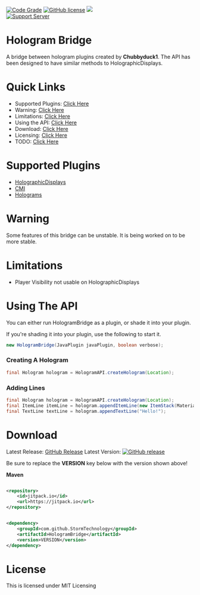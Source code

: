 [![Code Grade](https://www.code-inspector.com/project/29640/status/svg)](#)
[![GitHub license](https://img.shields.io/github/license/StormTechnology/HologramBridge.svg)](https://github.com/StormTechnology/HologramBridge/blob/master/LICENSE)
[![](https://jitpack.io/v/StormTechnology/HologramBridge.svg)](https://jitpack.io/#StormTechnology/HologramBridge)<br>
[![Support Server](https://img.shields.io/discord/609145954926460928.svg?label=Discord&logo=Discord&colorB=7289da&style=for-the-badge)](https://discord.gg/y4xc5tNrbQ)

# Hologram Bridge<br>

A bridge between hologram plugins created by **Chubbyduck1**. The API has been designed to have similar methods to
HolographicDisplays.

# Quick Links<br>

* Supported Plugins: [Click Here](#supported-plugins)
* Warning: [Click Here](#warning)
* Limitations: [Click Here](#limitations)
* Using the API: [Click Here](#using-the-api)
* Download: [Click Here](#download)
* Licensing: [Click Here](#license)
* TODO: [Click Here](https://github.com/StormTechnology/HologramBridge/blob/master/TODO.md)

# Supported Plugins<br>

* [HolographicDisplays](https://dev.bukkit.org/projects/holographic-displays)
* [CMI](https://www.spigotmc.org/resources/cmi-298-commands-insane-kits-portals-essentials-economy-mysql-sqlite-much-more.3742/)
* [Holograms](https://www.spigotmc.org/resources/holograms.4924/)

# Warning<br>

Some features of this bridge can be unstable. It is being worked on to be more stable.

# Limitations<br>

* Player Visibility not usable on HolographicDisplays

# Using The API<br>

You can either run HologramBridge as a plugin, or shade it into your plugin.

If you're shading it into your plugin, use the following to start it.

```java
new HologramBridge(JavaPlugin javaPlugin, boolean verbose);
```

### Creating A Hologram<br>

```java
final Hologram hologram = HologramAPI.createHologram(Location);
```

### Adding Lines<br>

```java
final Hologram hologram = HologramAPI.createHologram(Location);
final ItemLine itemLine = hologram.appendItemLine(new ItemStack(Material.DIAMOND, 1));
final TextLine textLine = hologram.appendTextLine("Hello!");
```

# Download</br>

Latest Release: [GitHub Release](https://github.com/DV8FromTheWorld/JDA/releases/latest)
Latest Version:
[![GitHub release](https://img.shields.io/github/release/StormTechnology/HologramBridge.svg)](https://GitHub.com/StormTechnology/HologramBridge/releases/)

Be sure to replace the **VERSION** key below with the version shown above!

**Maven**

```xml

<repository>
    <id>jitpack.io</id>
    <url>https://jitpack.io</url>
</repository>
```

```xml

<dependency>
    <groupId>com.github.StormTechnology</groupId>
    <artifactId>HologramBridge</artifactId>
    <version>VERSION</version>
</dependency>
```

# License<br>

This is licensed under MIT Licensing